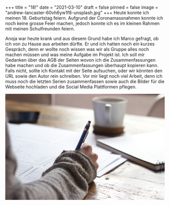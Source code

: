 +++
title = "18!"
date = "2021-03-10"
draft = false
pinned = false
image = "andrew-lancaster-60vh6yw1f8-unsplash.jpg"
+++
Heute konnte ich meinen 18. Geburtstag feiern. Aufgrund der Coronamassnahmen konnte ich noch keine grosse Feier machen, jedoch konnte ich es im kleinen Rahmen mit meinen Schulfreunden feiern.

Anoja war heute krank und aus diesem Grund habe ich Marco gefragt, ob ich von zu Hause aus arbeiten dürfte. Er und ich hatten noch ein kurzes Gespräch, denn er wollte noch wissen was wir als Gruppe alles noch machen müssen und was meine Aufgabe im Projekt ist. Ich soll mir Gedanken über das AGB der Seiten wovon ich die Zusammenfassungen habe machen und ob die Zusammenfassungen überhaupt kopieren kann. Falls nicht, sollte ich Kontakt mit der Seite aufsuchen, oder wir könnten den URL sowie den Autor rein schreiben. Vor mir liegt noch viel Arbeit, denn ich muss noch die letzten Serien zusammenfassen sowie auch die Bilder für die Webseite hochladen und die Social Media Plattformen pflegen.

![](green-chameleon-s9cc2skysjm-unsplash.jpg)
